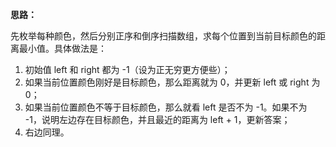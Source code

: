 **思路：**

先枚举每种颜色，然后分别正序和倒序扫描数组，求每个位置到当前目标颜色的距离最小值。具体做法是：

1. 初始值 left 和 right 都为 -1（设为正无穷更方便些）；
2. 如果当前位置颜色刚好是目标颜色，那么距离就为 0，并更新 left 或 right 为 0；
3. 如果当前位置颜色不等于目标颜色，那么就看 left 是否不为 -1。如果不为 -1，说明左边存在目标颜色，并且最近的距离为 left + 1，更新答案；
4. 右边同理。

